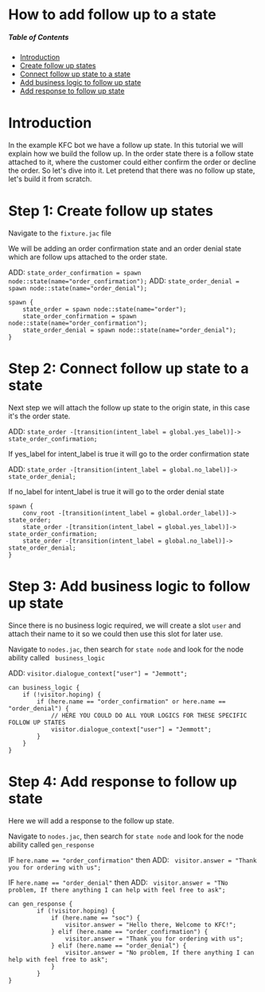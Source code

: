 # How to add follow up to a state

##### Table of Contents  
- [ Introduction ](#introduction)
- [Create follow up states](#step-1-create-follow-up-states)
- [Connect follow up state to a state](#step-2-connect-follow-up-state-to-a-state)
- [Add business logic to follow up state](#step-3-add-business-logicc-to-follow-up-state)
- [Add response to follow up state](#step-4-add-response-to-follow-up-state)

# Introduction
In the example KFC bot we have a follow up state. In this tutorial we will explain how we build the follow up. In the order state there is a follow state attached to it, where the customer could either confirm the order or decline the order. So let's dive into it. Let pretend that there was no follow up state, let's build it from scratch.

# Step 1: Create follow up states
Navigate to the ``` fixture.jac ``` file

We will be adding an order confirmation state and an order denial state which are follow ups attached to the order state.

ADD: ``` state_order_confirmation = spawn node::state(name="order_confirmation"); ```
ADD: ``` state_order_denial = spawn node::state(name="order_denial"); ```

``` 
spawn { 
    state_order = spawn node::state(name="order");
    state_order_confirmation = spawn node::state(name="order_confirmation");
    state_order_denial = spawn node::state(name="order_denial");
}
```
# Step 2: Connect follow up state to a state
Next step we will attach the follow up state to the origin state, in this case it's the order state.

ADD: ``` state_order -[transition(intent_label = global.yes_label)]-> state_order_confirmation; ```

If yes_label for intent_label is true it will go to the order confirmation state

ADD: ``` state_order -[transition(intent_label = global.no_label)]-> state_order_denial; ```

If no_label for intent_label is true it will go to the order denial state

``` 
spawn { 
    conv_root -[transition(intent_label = global.order_label)]-> state_order;
    state_order -[transition(intent_label = global.yes_label)]-> state_order_confirmation;
    state_order -[transition(intent_label = global.no_label)]-> state_order_denial;
}
```

# Step 3: Add business logic to follow up state
Since there is no business logic required, we will create a slot ``` user ``` and attach their name to it so we could then use this slot for later use.

Navigate to ``` nodes.jac ```, then search for ``` state node ``` and look for the node ability called ``` business_logic```

ADD: ``` visitor.dialogue_context["user"] = "Jemmott"; ```

``` 
can business_logic {
    if (!visitor.hoping) { 
        if (here.name == "order_confirmation" or here.name == "order_denial") {
            // HERE YOU COULD DO ALL YOUR LOGICS FOR THESE SPECIFIC FOLLOW UP STATES
            visitor.dialogue_context["user"] = "Jemmott";
        }
    }
}
```
# Step 4: Add response to follow up state
Here we will add a response to the follow up state.

Navigate to ``` nodes.jac ```, then search for ``` state node ``` and look for the node ability called ``` gen_response ```

IF ``` here.name == "order_confirmation" ``` then ADD: ```  visitor.answer = "Thank you for ordering with us"; ```

IF ``` here.name == "order_denial" ``` then ADD: ```  visitor.answer = "TNo problem, If there anything I can help with feel free to ask"; ```

``` 
can gen_response {
        if (!visitor.hoping) {
            if (here.name == "soc") {
                visitor.answer = "Hello there, Welcome to KFC!";
            } elif (here.name == "order_confirmation") {
                visitor.answer = "Thank you for ordering with us";
            } elif (here.name == "order_denial") {
                visitor.answer = "No problem, If there anything I can help with feel free to ask";
            }
        }
}
```
